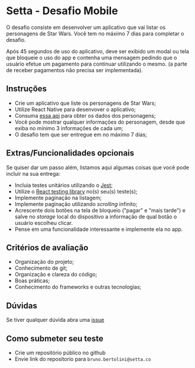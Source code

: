 # Setta - Desafio Mobile

O desafio consiste em desenvolver um aplicativo que vai listar os personagens de Star Wars. Você tem no máximo 7 dias para completar o desafio.

Após 45 segundos de uso do aplicativo, deve ser exibido um modal ou tela que bloqueie o uso do app e contenha uma mensagem pedindo que o usuário efetue um pagamento para continuar utilizando o mesmo. (a parte de receber pagamentos não precisa ser implementada).

## Instruções

- Crie um aplicativo que liste os personagens de Star Wars;
- Utilize React Native para desenvover o aplicativo;
- Consuma [essa api](https://swapi.dev/) para obter os dados dos personagens;
- Você pode mostrar qualquer informações do personagem, desde que exiba no mínimo 3 informações de cada um;
- O desafio tem que ser entregue em no máximo 7 dias;

## Extras/Funcionalidades opcionais

Se quiser dar um passo além, listamos aqui algumas coisas que você pode incluir na sua entrega:

- Incluia testes unitários utilizando o [Jest](https://jestjs.io/pt-BR/);
- Utilize o [React testing library](https://github.com/callstack/react-native-testing-library) no(s) seu(s) teste(s);
- Implemente paginação na listagem;
- Implemente paginação utilizando _scrolling_ infinito;
- Acrescente dois botões na tela de bloqueio ("pagar" e "mais tarde") e salve  no _storage_ local do dispositivo a informação de qual botão o usuário escolheu clicar.
- Pense em uma funcionalidade interessante e implemente ela no app.

## Critérios de avaliação

- Organização do projeto;
- Conhecimento de git;
- Organização e clareza do código;
- Boas práticas;
- Conhecimento do frameworks e outras tecnologias;

## Dúvidas

Se tiver qualquer dúvida abra uma [issue](https://github.com/setta-labs/challenges/issues)

## Como submeter seu teste

- Crie um repositório público no github
- Envie link do repositorio para `bruno.bertolini@setta.co`
